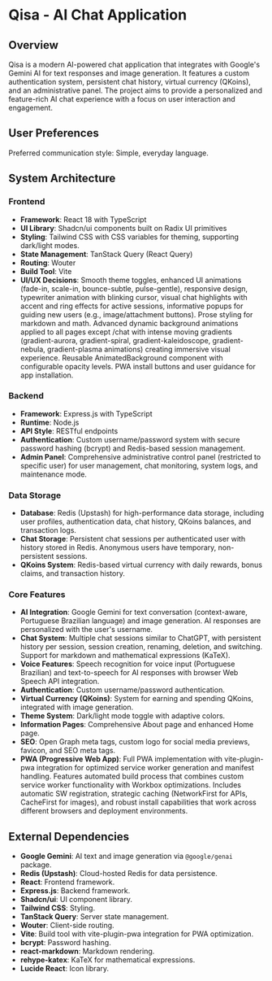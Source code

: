 # Qisa - AI Chat Application

## Overview

Qisa is a modern AI-powered chat application that integrates with Google's Gemini AI for text responses and image generation. It features a custom authentication system, persistent chat history, virtual currency (QKoins), and an administrative panel. The project aims to provide a personalized and feature-rich AI chat experience with a focus on user interaction and engagement.

## User Preferences

Preferred communication style: Simple, everyday language.

## System Architecture

### Frontend
- **Framework**: React 18 with TypeScript
- **UI Library**: Shadcn/ui components built on Radix UI primitives
- **Styling**: Tailwind CSS with CSS variables for theming, supporting dark/light modes.
- **State Management**: TanStack Query (React Query)
- **Routing**: Wouter
- **Build Tool**: Vite
- **UI/UX Decisions**: Smooth theme toggles, enhanced UI animations (fade-in, scale-in, bounce-subtle, pulse-gentle), responsive design, typewriter animation with blinking cursor, visual chat highlights with accent and ring effects for active sessions, informative popups for guiding new users (e.g., image/attachment buttons). Prose styling for markdown and math. Advanced dynamic background animations applied to all pages except /chat with intense moving gradients (gradient-aurora, gradient-spiral, gradient-kaleidoscope, gradient-nebula, gradient-plasma animations) creating immersive visual experience. Reusable AnimatedBackground component with configurable opacity levels. PWA install buttons and user guidance for app installation.

### Backend
- **Framework**: Express.js with TypeScript
- **Runtime**: Node.js
- **API Style**: RESTful endpoints
- **Authentication**: Custom username/password system with secure password hashing (bcrypt) and Redis-based session management.
- **Admin Panel**: Comprehensive administrative control panel (restricted to specific user) for user management, chat monitoring, system logs, and maintenance mode.

### Data Storage
- **Database**: Redis (Upstash) for high-performance data storage, including user profiles, authentication data, chat history, QKoins balances, and transaction logs.
- **Chat Storage**: Persistent chat sessions per authenticated user with history stored in Redis. Anonymous users have temporary, non-persistent sessions.
- **QKoins System**: Redis-based virtual currency with daily rewards, bonus claims, and transaction history.

### Core Features
- **AI Integration**: Google Gemini for text conversation (context-aware, Portuguese Brazilian language) and image generation. AI responses are personalized with the user's username.
- **Chat System**: Multiple chat sessions similar to ChatGPT, with persistent history per session, session creation, renaming, deletion, and switching. Support for markdown and mathematical expressions (KaTeX).
- **Voice Features**: Speech recognition for voice input (Portuguese Brazilian) and text-to-speech for AI responses with browser Web Speech API integration.
- **Authentication**: Custom username/password authentication.
- **Virtual Currency (QKoins)**: System for earning and spending QKoins, integrated with image generation.
- **Theme System**: Dark/light mode toggle with adaptive colors.
- **Information Pages**: Comprehensive About page and enhanced Home page.
- **SEO**: Open Graph meta tags, custom logo for social media previews, favicon, and SEO meta tags.
- **PWA (Progressive Web App)**: Full PWA implementation with vite-plugin-pwa integration for optimized service worker generation and manifest handling. Features automated build process that combines custom service worker functionality with Workbox optimizations. Includes automatic SW registration, strategic caching (NetworkFirst for APIs, CacheFirst for images), and robust install capabilities that work across different browsers and deployment environments.

## External Dependencies

- **Google Gemini**: AI text and image generation via `@google/genai` package.
- **Redis (Upstash)**: Cloud-hosted Redis for data persistence.
- **React**: Frontend framework.
- **Express.js**: Backend framework.
- **Shadcn/ui**: UI component library.
- **Tailwind CSS**: Styling.
- **TanStack Query**: Server state management.
- **Wouter**: Client-side routing.
- **Vite**: Build tool with vite-plugin-pwa integration for PWA optimization.
- **bcrypt**: Password hashing.
- **react-markdown**: Markdown rendering.
- **rehype-katex**: KaTeX for mathematical expressions.
- **Lucide React**: Icon library.